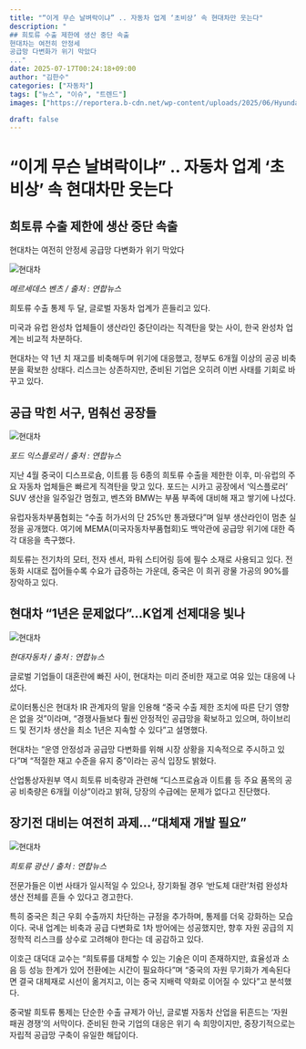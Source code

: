 ```yaml
---
title: "“이게 무슨 날벼락이냐” .. 자동차 업계 ‘초비상’ 속 현대차만 웃는다"
description: "
## 희토류 수출 제한에 생산 중단 속출
현대차는 여전히 안정세
공급망 다변화가 위기 막았다
..."
date: 2025-07-17T00:24:18+09:00
author: "김한수"
categories: ["자동차"]
tags: ["뉴스", "이슈", "트렌드"]
images: ["https://reportera.b-cdn.net/wp-content/uploads/2025/06/Hyundai-holds-one-years-worth-of-rare-earth-inventory-1024x576.jpg"]

draft: false
---
```


# “이게 무슨 날벼락이냐” .. 자동차 업계 ‘초비상’ 속 현대차만 웃는다


## 희토류 수출 제한에 생산 중단 속출
현대차는 여전히 안정세
공급망 다변화가 위기 막았다


![현대차](https://reportera.b-cdn.net/wp-content/uploads/2025/06/Hyundai-holds-one-years-worth-of-rare-earth-inventory-1024x576.jpg)

*메르세데스 벤츠 / 출처 : 연합뉴스*

희토류 수출 통제 두 달, 글로벌 자동차 업계가 흔들리고 있다.

미국과 유럽 완성차 업체들이 생산라인 중단이라는 직격탄을 맞는 사이, 한국 완성차 업계는 비교적 차분하다.

현대차는 약 1년 치 재고를 비축해두며 위기에 대응했고, 정부도 6개월 이상의 공공 비축분을 확보한 상태다. 리스크는 상존하지만, 준비된 기업은 오히려 이번 사태를 기회로 바꾸고 있다.


## 공급 막힌 서구, 멈춰선 공장들


![현대차](https://reportera.b-cdn.net/wp-content/uploads/2025/06/Hyundai-holds-one-years-worth-of-rare-earth-inventory-1-1024x576.jpg)

*포드 익스플로러 / 출처 : 연합뉴스*

지난 4월 중국이 디스프로슘, 이트륨 등 6종의 희토류 수출을 제한한 이후, 미·유럽의 주요 자동차 업체들은 빠르게 직격탄을 맞고 있다. 포드는 시카고 공장에서 ‘익스플로러’ SUV 생산을 일주일간 멈췄고, 벤츠와 BMW는 부품 부족에 대비해 재고 쌓기에 나섰다.

유럽자동차부품협회는 “수출 허가서의 단 25%만 통과됐다”며 일부 생산라인이 멈춘 실정을 공개했다. 여기에 MEMA(미국자동차부품협회)도 백악관에 공급망 위기에 대한 즉각 대응을 촉구했다.

희토류는 전기차의 모터, 전자 센서, 파워 스티어링 등에 필수 소재로 사용되고 있다. 전동화 시대로 접어들수록 수요가 급증하는 가운데, 중국은 이 희귀 광물 가공의 90%를 장악하고 있다.


## 현대차 “1년은 문제없다”…K업계 선제대응 빛나


![현대차](https://reportera.b-cdn.net/wp-content/uploads/2025/06/Hyundai-holds-one-years-worth-of-rare-earth-inventory-2-1024x576.jpg)

*현대자동차 / 출처 : 연합뉴스*

글로벌 기업들이 대혼란에 빠진 사이, 현대차는 미리 준비한 재고로 여유 있는 대응에 나섰다.

로이터통신은 현대차 IR 관계자의 말을 인용해 “중국 수출 제한 조치에 따른 단기 영향은 없을 것”이라며, “경쟁사들보다 훨씬 안정적인 공급망을 확보하고 있으며, 하이브리드 및 전기차 생산을 최소 1년은 지속할 수 있다”고 설명했다.

현대차는 “운영 안정성과 공급망 다변화를 위해 시장 상황을 지속적으로 주시하고 있다”며 “적절한 재고 수준을 유지 중”이라는 공식 입장도 밝혔다.

산업통상자원부 역시 희토류 비축량과 관련해 “디스프로슘과 이트륨 등 주요 품목의 공공 비축량은 6개월 이상”이라고 밝혀, 당장의 수급에는 문제가 없다고 진단했다.


## 장기전 대비는 여전히 과제…“대체재 개발 필요”


![현대차](https://reportera.b-cdn.net/wp-content/uploads/2025/06/Hyundai-holds-one-years-worth-of-rare-earth-inventory-3-1024x576.jpg)

*희토류 광산 / 출처 : 연합뉴스*

전문가들은 이번 사태가 일시적일 수 있으나, 장기화될 경우 ‘반도체 대란’처럼 완성차 생산 전체를 흔들 수 있다고 경고한다.

특히 중국은 최근 우회 수출까지 차단하는 규정을 추가하며, 통제를 더욱 강화하는 모습이다. 국내 업계는 비축과 공급 다변화로 1차 방어에는 성공했지만, 향후 자원 공급의 지정학적 리스크를 상수로 고려해야 한다는 데 공감하고 있다.

이호근 대덕대 교수는 “희토류를 대체할 수 있는 기술은 이미 존재하지만, 효율성과 소음 등 성능 한계가 있어 전환에는 시간이 필요하다”며 “중국의 자원 무기화가 계속된다면 결국 대체재로 시선이 옮겨지고, 이는 중국 지배력 약화로 이어질 수 있다”고 분석했다.

중국발 희토류 통제는 단순한 수출 규제가 아닌, 글로벌 자동차 산업을 뒤흔드는 ‘자원 패권 경쟁’의 서막이다. 준비된 한국 기업의 대응은 위기 속 희망이지만, 중장기적으로는 자립적 공급망 구축이 유일한 해답이다.
